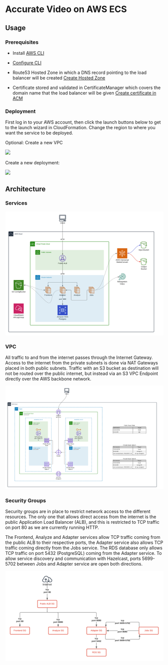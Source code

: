 # Accurate Video on AWS ECS

## Usage

### Prerequisites

- Install [AWS CLI](https://aws.amazon.com/cli/)
- [Configure CLI](https://docs.aws.amazon.com/cli/latest/userguide/cli-configure-quickstart.html)

- Route53 Hosted Zone in which a DNS record pointing to the load balancer will be created [Create Hosted Zone](https://docs.aws.amazon.com/Route53/latest/DeveloperGuide/CreatingHostedZone.html)
- Certificate stored and validated in CertificateManager which covers the domain name that the load balancer will be given [Create certificate in ACM](https://docs.aws.amazon.com/acm/latest/userguide/gs-acm-request-public.html)

### Deployment

First log in to your AWS account, then click the launch buttons below to get to the launch wizard in CloudFormation. Change the region to where you want the service to be deployed.

Optional: Create a new VPC

[<img src="https://s3.amazonaws.com/cloudformation-examples/cloudformation-launch-stack.png">](https://console.aws.amazon.com/cloudformation/home?#/stacks/quickcreate?templateUrl=https://av-marketplace-cloudformation.s3.eu-north-1.amazonaws.com/vpc.yaml)

Create a new deployment:

[<img src="https://s3.amazonaws.com/cloudformation-examples/cloudformation-launch-stack.png">](https://console.aws.amazon.com/cloudformation/home?#/stacks/quickcreate?templateUrl=https://av-marketplace-cloudformation.s3.eu-north-1.amazonaws.com/main.yaml)

## Architecture

### Services

![alt text](documentation/services.png)

### VPC

All traffic to and from the internet passes through the Internet Gateway. Access to the internet from the private subnets is done via NAT Gateways placed in both public subnets.
Traffic with an S3 bucket as destination will not be routed over the public internet, but instead via an S3 VPC Endpoint directly over the AWS backbone network.

![alt text](documentation/network.png)

### Security Groups

Security groups are in place to restrict network access to the different resources. The only one that allows direct access from the internet is the public Application Load Balancer (ALB), and this is restricted to TCP traffic on port 80 as we are currently running HTTP.

The Frontend, Analyze and Adapter services allow TCP traffic coming from the public ALB to their respective ports, the Adapter service also allows TCP traffic coming directly from the Jobs service. The RDS database only allows TCP traffic on port 5432 (PostgreSQL) coming from the Adapter service. To allow service discovery and communication with Hazelcast, ports 5699-5702 between Jobs and Adapter service are open both directions.

![alt text](documentation/security-groups.png)
